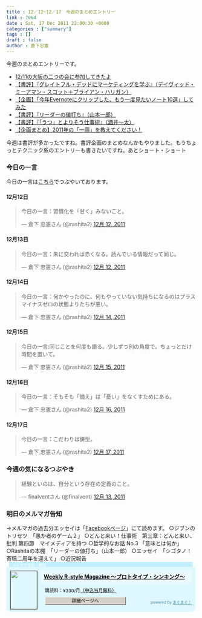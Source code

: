 ```yaml
---
title : 12／12~12／17　今週のまとめエントリー
link : 7064
date : Sat, 17 Dec 2011 22:00:30 +0000
categories : ["summary"]
tags : []
draft : false
author : 倉下忠憲
---
```


今週のまとめエントリーです。

<ul>
	<li><a href="https://rashita.net/blog/?p=7026">12/11の大阪の二つの会に参加してきたよ</a></li>
	<li><a href="https://rashita.net/blog/?p=7030">【書評】『グレイトフル・デッドにマーケティングを学ぶ』（デイヴィッド・ミーアマン・スコット＋ブライアン・ハリガン）</a></li>
	<li><a href="https://rashita.net/blog/?p=7035">【企画】「今年Evernoteにクリップした、もう一度見たいノート10選」してみた</a></li>
	<li><a href="https://rashita.net/blog/?p=7051">【書評】『リーダーの値打ち』（山本一郎）</a></li>
	<li><a href="https://rashita.net/blog/?p=7056">【書評】『「うつ」とよりそう仕事術』（酒井一太）</a></li>
	<li><a href="https://rashita.net/blog/?p=7060">【企画まとめ】2011年の「一冊」を教えてください！</a></li>
</ul>

今週は書評が多かったですね。書評企画のまとめなんかもやりました。もうちょっとテクニック系のエントリーも書きたいですね。あとショート・ショート

<h3>今日の一言</h3>
今日の一言は<a href="http://twitter.com/rashita2 ">こちら</a>でつぶやいております。

<h4>12月12日</h4>
<blockquote class="twitter-tweet" lang="ja"><p>今日の一言：習慣化を「甘く」みないこと。</p>&mdash; 倉下 忠憲さん (@rashita2) <a href="https://twitter.com/rashita2/status/146037665723195392" data-datetime="2011-12-12T01:24:27+00:00">12月 12, 2011</a></blockquote>
<script src="//platform.twitter.com/widgets.js" charset="utf-8"></script>
<!--more-->
<h4>12月13日</h4>
<blockquote class="twitter-tweet" lang="ja"><p>今日の一言：朱に交われば赤くなる。読んでいる情報だって同じ。</p>&mdash; 倉下 忠憲さん (@rashita2) <a href="https://twitter.com/rashita2/status/146377281990959105" data-datetime="2011-12-12T23:53:58+00:00">12月 12, 2011</a></blockquote>
<script src="//platform.twitter.com/widgets.js" charset="utf-8"></script>
<h4>12月14日</h4>
<blockquote class="twitter-tweet" lang="ja"><p>今日の一言：何かやったのに、何もやっていない気持ちになるのはプラスマイナスゼロの状態よりたちが悪い。</p>&mdash; 倉下 忠憲さん (@rashita2) <a href="https://twitter.com/rashita2/status/146742929589932032" data-datetime="2011-12-14T00:06:55+00:00">12月 14, 2011</a></blockquote>
<script src="//platform.twitter.com/widgets.js" charset="utf-8"></script>
<h4>12月15日</h4>
<blockquote class="twitter-tweet" lang="ja"><p>今日の一言:同じことを何度も語る。少しずつ別の角度で。ちょっとだけ時間を置いて。</p>&mdash; 倉下 忠憲さん (@rashita2) <a href="https://twitter.com/rashita2/status/147114161451700224" data-datetime="2011-12-15T00:42:03+00:00">12月 15, 2011</a></blockquote>
<script src="//platform.twitter.com/widgets.js" charset="utf-8"></script>
<h4>12月16日</h4>
<blockquote class="twitter-tweet" lang="ja"><p>今日の一言：そもそも「備え」は「憂い」をなくすためにある。</p>&mdash; 倉下 忠憲さん (@rashita2) <a href="https://twitter.com/rashita2/status/147504272936943616" data-datetime="2011-12-16T02:32:13+00:00">12月 16, 2011</a></blockquote>
<script src="//platform.twitter.com/widgets.js" charset="utf-8"></script>
<h4>12月17日</h4>
<blockquote class="twitter-tweet" lang="ja"><p>今日の一言：こだわりは鋳型。</p>&mdash; 倉下 忠憲さん (@rashita2) <a href="https://twitter.com/rashita2/status/147851825201164288" data-datetime="2011-12-17T01:33:16+00:00">12月 17, 2011</a></blockquote>
<script src="//platform.twitter.com/widgets.js" charset="utf-8"></script>

<h3>今週の気になるつぶやき</h3>
<blockquote class="twitter-tweet" lang="ja"><p>経験といのは、自分という存在の定義のこと。</p>&mdash; finalventさん (@finalvent) <a href="https://twitter.com/finalvent/status/146450670407528449" data-datetime="2011-12-13T04:45:35+00:00">12月 13, 2011</a></blockquote>
<script src="//platform.twitter.com/widgets.js" charset="utf-8"></script>

<h3>明日のメルマガ告知</h3>
→メルマガの過去分エッセイは「<a href="http://www.facebook.com/home.php#!/rashitaportal">Facebookページ</a>」にて読めます。
○ジブンのトリセツ　「愚か者のゲーム２」
○どんと来い！仕事術　第三章：どんと来い、批判
第四節　マイメディアを持つ
○哲学的なお話 No.3 「意味とは何か」
○Rashitaの本棚　「リーダーの値打ち」（山本一郎）
○エッセイ　「シゴタノ！寄稿二周年を迎えて」
○近況報告

<div style="width:500px;margin-bottom:20px;">
<div style="height:13px;background:url(http://img.mag2.com/mag2/common/publ/pub-form/wide_b_left_top.gif) no-repeat left top;"><div style="height:13px;background:url(http://img.mag2.com/mag2/common/publ/pub-form/wide_b_right_top.gif) no-repeat right top;"><div style="margin:0 7px;padding-left:8px; height:13px; color:#fff; background:#c2efff url(http://img.mag2.com/mag2/common/publ/pub-form/wide_b_tit.gif) no-repeat left top; font-size:10px;">メルマガ登録・解除</div></div></div>
<div style="padding:10px 0;background:#dff7ff url(http://img.mag2.com/mag2/common/publ/pub-form/wide_b_bg.gif) repeat-x;font-size:12px;"><a href="http://www.mag2.com/m/0001185133.html" style="border:none;"><img src="http://www.mag2.com/images/MagazineCover/0001185133c.png" width="70" height="100" style="margin:0 10px; position:absolute; border:#000 1px solid;" /></a>
<div style="margin:0 10px 0 92px; position:relative; height:95px;">
<div style="padding:8px 7px; background-color: #ebfaff; font-weight:bold; font-size:14px; line-height:1.2;"><a href="http://www.mag2.com/m/0001185133.html" style="color:#000;">Weekly R-style Magazine ～プロトタイプ・シンキング～ </a></div>
<div style="padding:10px 0 0 10px;">購読料：&yen;330/月<a href="http://www.mag2.com/read/charge.html" style="color:#000;">（申込当月無料）</a></div><div style="margin:10px 0 0 10px; height:20px;position:relative;"><a href="http://www.mag2.com/m/0001185133.html" style="color:#000;text-decoration:none;"><span style="padding:2px 70px;border:#404040 1px solid;border-top-color:#fff;border-left-color:#fff;background-color:#d4d0c8;text-align:center;">詳細ページへ</span></a><span style="position:absolute; right:0; bottom:0; color:#3f8ba5; font-size:10px;">powered by <a href="http://www.mag2.com/" target="_blank" style="color:#3f8ba5;">まぐまぐ！</a></span></div></div>
</div>
<div style="height:4px;background:url(http://img.mag2.com/mag2/common/publ/pub-form/wide_b_left_bot.gif) no-repeat left top;"><div style="background:url(http://img.mag2.com/mag2/common/publ/pub-form/wide_b_right_bot.gif) no-repeat right top;"><div style="margin:0 7px;padding-left:8px; height:4px; background-color:#dff7ff; font-size:1px;">&nbsp;</div></div></div>
</div>
